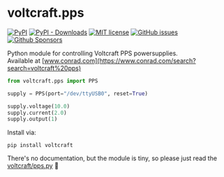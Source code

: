 # voltcraft.pps

[![PyPI](https://img.shields.io/pypi/v/voltcraft)](https://pypi.org/project/voltcraft/)
[![PyPI - Downloads](https://img.shields.io/pypi/dm/voltcraft?label=pypi)](https://pypi.org/project/voltcraft/)
[![MIT license](http://img.shields.io/badge/license-MIT-yellowgreen.svg)](http://opensource.org/licenses/MIT)
[![GitHub issues](https://img.shields.io/github/issues/ap--/voltcraft.svg)](https://github.com/ap--/voltcraft/issues)
[![Github Sponsors](https://img.shields.io/badge/github-sponsors-blue)](https://github.com/sponsors/ap--)

Python module for controlling Voltcraft PPS powersupplies.
<br>Available at [www.conrad.com](https://www.conrad.com/search?search=voltcraft%20pps)

```python
from voltcraft.pps import PPS

supply = PPS(port="/dev/ttyUSB0", reset=True)

supply.voltage(10.0)
supply.current(2.0)
supply.output(1)
```

Install via:
```console
pip install voltcraft
```

There's no documentation, but the module is tiny, so please just read the [voltcraft/pps.py](voltcraft/pps.py) :sparkling_heart:
